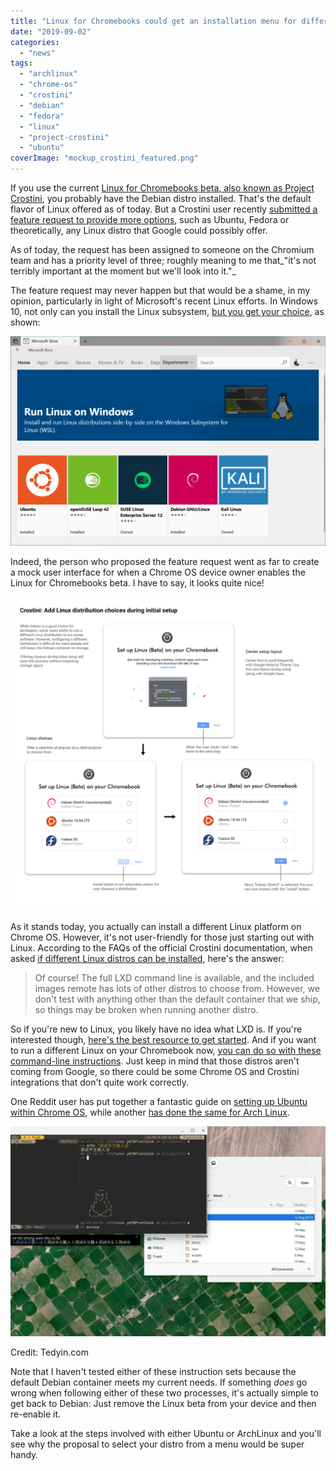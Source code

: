 ```yaml
---
title: "Linux for Chromebooks could get an installation menu for different distros"
date: "2019-09-02"
categories: 
  - "news"
tags: 
  - "archlinux"
  - "chrome-os"
  - "crostini"
  - "debian"
  - "fedora"
  - "linux"
  - "project-crostini"
  - "ubuntu"
coverImage: "mockup_crostini_featured.png"
---
```


If you use the current [Linux for Chromebooks beta, also known as Project Crostini](https://www.aboutchromebooks.com/tag/project-crostini/), you probably have the Debian distro installed. That's the default flavor of Linux offered as of today. But a Crostini user recently [submitted a feature request to provide more options](https://bugs.chromium.org/p/chromium/issues/detail?id=998968), such as Ubuntu, Fedora or theoretically, any Linux distro that Google could possibly offer.

As of today, the request has been assigned to someone on the Chromium team and has a priority level of three; roughly meaning to me that_"it's not terribly important at the moment but we'll look into it."_

The feature request may never happen but that would be a shame, in my opinion, particularly in light of Microsoft's recent Linux efforts. In Windows 10, not only can you install the Linux subsystem, [but you get your choice](https://docs.microsoft.com/en-us/windows/wsl/install-win10), as shown:

![](images/Linux-subsystem-on-Windows-1024x681.png)

Indeed, the person who proposed the feature request went as far to create a mock user interface for when a Chrome OS device owner enables the Linux for Chromebooks beta. I have to say, it looks quite nice!

![](images/mockup_crostini-1024x1019.png)

As it stands today, you actually can install a different Linux platform on Chrome OS. However, it's not user-friendly for those just starting out with Linux. According to the FAQs of the official Crostini documentation, when asked [if different Linux distros can be installed](https://chromium.googlesource.com/chromiumos/docs/+/master/containers_and_vms.md#Can-I-run-a-different-Linux-distro), here's the answer:

> Of course! The full LXD command line is available, and the included images remote has lots of other distros to choose from. However, we don't test with anything other than the default container that we ship, so things may be broken when running another distro.

So if you're new to Linux, you likely have no idea what LXD is. If you're interested though, [here's the best resource to get started](https://linuxcontainers.org/lxd/introduction/). And if you want to run a different Linux on your Chromebook now, [you can do so with these command-line instructions](https://www.reddit.com/r/Crostini/wiki/howto/run-other-distros). Just keep in mind that those distros aren't coming from Google, so there could be some Chrome OS and Crostini integrations that don't quite work correctly.

One Reddit user has put together a fantastic guide on [setting up Ubuntu within Chrome OS](https://www.reddit.com/r/Crostini/wiki/howto/run-ubuntu), while another [has done the same for Arch Linux](https://www.reddit.com/r/Crostini/wiki/howto/run-arch-linux).

![](images/pixelbook-with-archlinux2-1024x683-1.jpg)

Credit: Tedyin.com

Note that I haven't tested either of these instruction sets because the default Debian container meets my current needs. If something _does_ go wrong when following either of these two processes, it's actually simple to get back to Debian: Just remove the Linux beta from your device and then re-enable it.

Take a look at the steps involved with either Ubuntu or ArchLinux and you'll see why the proposal to select your distro from a menu would be super handy.
